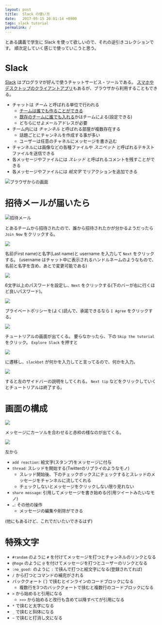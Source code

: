 ```yaml
---
layout: post
title:  Slack の使い方
date:   2017-05-15 20:01:14 +0900
tags: slack tutorial
permalink: /
---
```


とある講義で学生に Slack を使って欲しいので、それの逆引きコレクションです。
順次足していく感じで使っていこうと思う。

# Slack

[Slack](https://slack.com/) はプログラマが好んで使うチャットサービス・ツールである。
[スマホやデスクトップのクライアントアプリ](https://slack.com/downloads)もあるが、ブラウザから利用することもできる。

- チャットは *チーム* と呼ばれる単位で行われる
    - [チームは誰でも作ることができる](https://slack.com/create)
    - [既存のチームに誰でも入れる](https://slack.com/signin)かはチームによる(設定できる)
    - どちらにせよメールアドレスが必要
- チーム内には *チャンネル* と呼ばれる部屋が複数存在する
    - 話題ごとにチャンネルを作成する事が多い
    - ユーザーは任意のチャネルにメッセージを書き込む
- チャンネルには画像などの各種ファイルや *スニペット* と呼ばれるテキストファイルを送信できる
- 各メッセージやファイルには *スレッド* と呼ばれるコメントを残すことができる
- 各メッセージやファイルには *絵文字* でリアクションを追加できる

![ブラウザからの画面]({{site.url}}/assets/images/tutorial-slack/browser.jpg)

# 招待メールが届いたら

![招待メール]({{site.url}}/assets/images/tutorial-slack/invitemail.jpg)

とあるチームから招待されたので、誰から招待されたかが分かるようだったら `Join Now` をクリックする。

![]({{site.url}}/assets/images/tutorial-slack/initsetting1.jpg)

名前(First name)と名字(Last name)と username を入力して `Next` をクリックする。
(username はチャット中に表示されるハンドルネームのようなもので、名前と名字を含め、あとで変更可能である)

![]({{site.url}}/assets/images/tutorial-slack/initsetting1.jpg)

6文字以上のパスワードを設定し、`Next` をクリックする(下のバーが右に行くほど良いパスワード)。

![]({{site.url}}/assets/images/tutorial-slack/initsetting1.jpg)

プライベートポリシーを(よく)読んで、承諾できるなら `I Agree` をクリックする。

![]({{site.url}}/assets/images/tutorial-slack/tutorial.jpg)

チュートリアルの画面が出てくる。
要らなかったら、下の `Skip the tutorial` をクリック。
`Explore Slack` を押すと

![]({{site.url}}/assets/images/tutorial-slack/tutorial1.jpg)

に遷移し、`slackbot` が何かを入力してと言ってるので、何かを入力。

![]({{site.url}}/assets/images/tutorial-slack/tutorial2.jpg)

すると左のサイドバーの説明をしてくれる。
`Next tip` などをクリックしていくとチュートリアルは終了する。

# 画面の構成

![]({{site.url}}/assets/images/tutorial-slack/browser1.jpg)

メッセージにカーソルを合わせると赤枠の様なのが出てくる。

![]({{site.url}}/assets/images/tutorial-slack/message.jpg)

左から

- `add reaction`: 絵文字(スタンプ)をメッセージに付与
- `thread`: スレッドを開始する(Twitterのリプライのようなモノ)
    - スレッド開始後、下のチェックボックスにチェックするとスレッドのメッセージをチャンネルに流してくれる
    - チェックしないとメッセージをクリックしない限り見れない
- `share message`: 引用してメッセージを書き始める(引用ツイートみたいなモノ)
- `…`: その他の操作
    - メッセージの編集や削除ができる

(他にもあるけど、これでだいたいできるはず)

# 特殊文字

- `#randam` のように `#` を付けてメッセージを打つとチャンネルのリンクとなる
- `@hoge` のように `@` を付けてメッセージを打つとユーザーのリンクとなる
- `:no_good:` のように `:` で挟んで打つと絵文字になる(登録されてれば)
- `/` から打つとコマンドの補完がされる
- バッククォート (\`) で挟むとインラインのコードブロックになる
    - 複数行を3つのバッククォートで挟むと複数行のコードブロックになる
- `>` から始めると引用になる
    - `>>>` から始めると改行も含めて以降すべてが引用になる
- `*` で挟むと太字になる
- `_` で挟むと斜体になる
- `~` で挟むと打消し文になる
